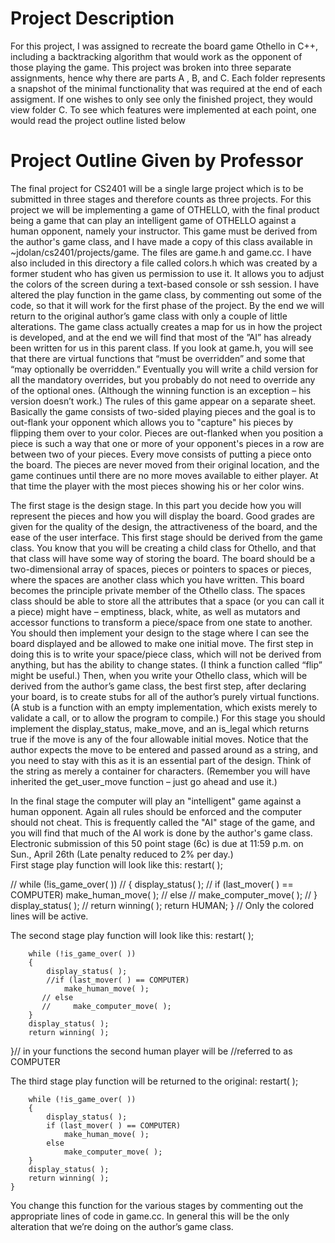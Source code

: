 # Project Description
For this project, I was assigned to recreate the board game Othello in C++, including a backtracking algorithm that would work as the opponent of those playing the game. This project was broken into three separate assignments, hence why there are parts A , B, and C. Each folder represents a snapshot of the minimal functionality that was required at the end of each assigment. If one wishes to only see only the finished project, they would view folder C. To see which features were implemented at each point, one would read the project outline listed below

# Project Outline Given by Professor
The final project for CS2401 will be a single large project which is to be submitted in three stages and therefore counts as three projects. For this project we will be implementing a game of OTHELLO, with the final product being a game that can play an intelligent game of OTHELLO against a human opponent, namely your instructor.
This game must be derived from the author's game class, and I have made a copy of this class available in ~jdolan/cs2401/projects/game. The files are game.h and game.cc. I have also included in this directory a file called colors.h which was created by a former student who has given us permission to use it. It allows you to adjust the colors of the screen during a text-based console or ssh session. I have altered the play function in the game class, by commenting out some of the code, so that it will work for the first phase of the project. By the end we will return to the original author’s game class with only a couple of little alterations.
The game class actually creates a map for us in how the project is developed, and at the end we will find that most of the ”AI” has already been written for us in this parent class. If you look at game.h, you will see that there are virtual functions that “must be overridden” and some that “may optionally be overridden.” Eventually you will write a child version for all the mandatory overrides, but you probably do not need to override any of the optional ones. (Although the winning function is an exception – his version doesn’t work.)
The rules of this game appear on a separate sheet. Basically the game consists of two-sided playing pieces and the goal is to out-flank your opponent which allows you to "capture" his pieces by flipping them over to your color. Pieces are out-flanked when you position a piece is such a way that one or more of your opponent's pieces in a row are between two of your pieces. Every move consists of putting a piece onto the board. The pieces are never moved from their original location, and the game continues until there are no more moves available to either player. At that time the player with the most pieces showing his or her color wins.
 
The first stage is the design stage. In this part you decide how you will represent the pieces and how you will display the board. Good grades are given for the quality of the design, the attractiveness of the board, and the ease of the user interface. This first stage should be derived from the game class. You know that you will be creating a child class for Othello, and that that class will have some way of storing the board. The board should be a two-dimensional array of spaces, pieces or pointers  to spaces or pieces, where the spaces are another class which you have written. This board becomes the principle private member of the Othello class. The spaces class should be able to store all the attributes that a space (or you can call it a piece) might have – emptiness, black, white, as well as mutators and accessor functions to transform a piece/space from one state to another. 
You should then implement your design to the stage where I can see the board displayed and be allowed to make one initial move. The first step in doing this is to write your space/piece class, which will not be derived from anything, but has the ability to change states. (I think a function called “flip” might be useful.) Then, when you write your Othello class, which will be derived from the author’s game class, the best first step, after declaring your board, is to create stubs for all of the author’s purely virtual functions. (A stub is a function with an empty implementation, which exists merely to validate a call, or to allow the program to compile.) For this stage you should implement the display_status, make_move, and an is_legal which returns true if the move is any of the four allowable initial moves. Notice that the author expects the move to be entered and passed around as a string, and you need to stay with this as it is an essential part of the design. Think of the string as merely a container for characters. (Remember you will have inherited the get_user_move function – just go ahead and use it.) 

In the final stage the computer will play an "intelligent" game against a human opponent. Again all rules should be enforced and the computer should not cheat. This is frequently called the "AI" stage of the game, and you will find that much of the AI work is done by the author's game class. 
Electronic submission of this 50 point stage (6c) is due at 11:59 p.m. on Sun., April 26th 
 (Late penalty reduced to 2% per day.)	 
First stage play function will look like this:
       restart( );

//        while (!is_game_over( ))
//        {
            display_status( );
//            if (last_mover( ) == COMPUTER)
                make_human_move( );
 //           else
  //              make_computer_move( );
    //    }
        display_status( );
      //  return winning( );
        return HUMAN;
    }   // Only the colored lines will be active.

The second stage play function will look like this:
       restart( );

        while (!is_game_over( ))
        {
            display_status( );
            //if (last_mover( ) == COMPUTER)
                make_human_move( );
           // else
           //     make_computer_move( );
        }
        display_status( );
        return winning( );
  }// in your functions the second human player will be     //referred to as COMPUTER

The third stage play function will be returned to the original:
       restart( );

        while (!is_game_over( ))
        {
            display_status( );
            if (last_mover( ) == COMPUTER)
                make_human_move( );
            else
                make_computer_move( );
        }
        display_status( );
        return winning( );
    }

You change this function for the various stages by commenting out the appropriate lines of code in game.cc. In general this will be the only alteration that we’re doing on the author’s game class.
